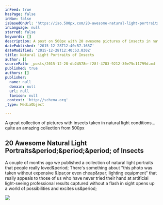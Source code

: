 ```yaml
---
inFeed: true
hasPage: false
inNav: false
isBasedOnUrl: 'https://iso.500px.com/20-awesome-natural-light-portraits-of-insects/'
inLanguage: null
starred: false
keywords: []
description: A post on 500px with 20 awesome pictures of insects in natural light.
datePublished: '2015-12-28T12:40:57.168Z'
dateModified: '2015-12-28T12:40:53.030Z'
title: Natural Light Portraits of Insects
author: []
sourcePath: _posts/2015-12-28-db24578e-f28f-4783-9212-30e75c11799d.md
published: true
authors: []
publisher:
  name: null
  domain: null
  url: null
  favicon: null
_context: 'http://schema.org'
_type: MediaObject

---
```

A great collection of pictures with insects taken in natural light conditions... quite an amazing collection from 500px

<article style=""><h1>20 Awesome Natural Light Portraits&amp;period;&amp;period;&amp;period; of Insects</h1><p>A couple of months ago we published a collection of natural light portraits that people really loved&amp;period; There's something about "this photo was taken without expensive &amp;lpar;or even cheap&amp;rpar; lighting equipment" that really appeals to those of us who have never tried their hand at artificial light-seeing professional results captured without a flash in sight opens up a world of possibilities and excites us&amp;period;</p><img src="https://iso.500px.com/wp-content/uploads/2015/11/IMG_6708.jpg" /></article>